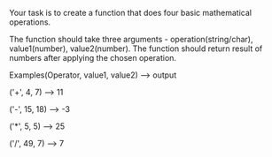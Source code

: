 Your task is to create a function that does four basic mathematical operations.

The function should take three arguments - operation(string/char), value1(number), value2(number).
The function should return result of numbers after applying the chosen operation.

Examples(Operator, value1, value2) --> output 

('+', 4, 7) --> 11

('-', 15, 18) --> -3

('*', 5, 5) --> 25

('/', 49, 7) --> 7
